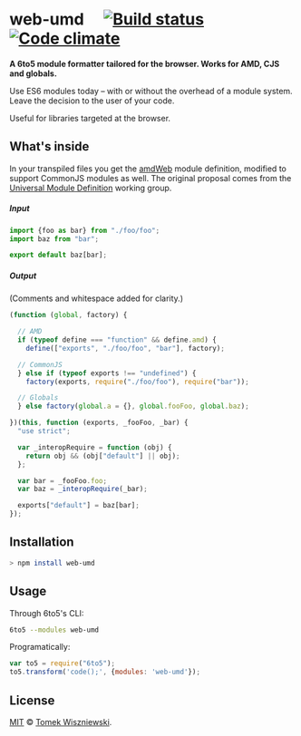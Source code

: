 # web-umd  [![Build status](https://img.shields.io/travis/tomekwi/web-umd.6to5.svg?style=flat-square)](https://travis-ci.org/tomekwi/web-umd.6to5) [![Code climate](https://img.shields.io/codeclimate/github/tomekwi/web-umd.6to5.svg?style=flat-square)](https://codeclimate.com/github/tomekwi/web-umd.6to5)

**A 6to5 module formatter tailored for the browser. Works for AMD, CJS and globals.**

Use ES6 modules today – with or without the overhead of a module system. Leave the decision to the user of your code.

Useful for libraries targeted at the browser.




What's inside
-------------

In your transpiled files you get the [amdWeb][] module definition, modified to support CommonJS modules as well. The original proposal comes from the [Universal Module Definition][] working group.

##### Input

```js
import {foo as bar} from "./foo/foo";
import baz from "bar";

export default baz[bar];
```

##### Output
(Comments and whitespace added for clarity.)

```js
(function (global, factory) {

  // AMD
  if (typeof define === "function" && define.amd) {
    define(["exports", "./foo/foo", "bar"], factory);

  // CommonJS
  } else if (typeof exports !== "undefined") {
    factory(exports, require("./foo/foo"), require("bar"));

  // Globals
  } else factory(global.a = {}, global.fooFoo, global.baz);

})(this, function (exports, _fooFoo, _bar) {
  "use strict";

  var _interopRequire = function (obj) {
    return obj && (obj["default"] || obj);
  };

  var bar = _fooFoo.foo;
  var baz = _interopRequire(_bar);

  exports["default"] = baz[bar];
});
```


[amdWeb]: https://github.com/umdjs/umd/blob/master/amdWeb.js
[Universal Module Definition]: https://github.com/umdjs/umd



Installation
------------

```sh
> npm install web-umd
```




Usage
-----

Through 6to5's CLI:

```sh
6to5 --modules web-umd
```

Programatically:

```js
var to5 = require("6to5");
to5.transform('code();', {modules: 'web-umd'});
```




License
-------

[MIT][] © [Tomek Wiszniewski][].


[MIT]: ./License.md
[Tomek Wiszniewski]: https://github.com/tomekwi

